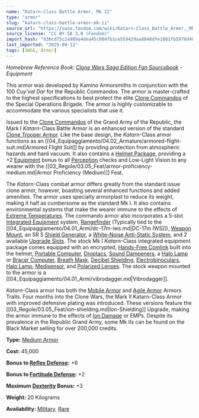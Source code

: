 ```yaml
---
name: "Katarn-Class Battle Armor, Mk II"
type: "armor"
slug: "katarn-class-battle-armor-mk-ii"
source_url: "https://swse.fandom.com/wiki/Katarn-Class_Battle_Armor,_Mk_II"
source_license: "CC BY-SA 3.0 (Fandom)"
import_hash: "93bcd75c2a989a4dea45c004fb1ce559429aa8848dfe1881fb5976d40c6b6b1e"
last_imported: "2025-09-12"
tags: [SWSE, Armor]
---
```

*Homebrew Reference Book: [Clone Wars Saga Edition Fan Sourcebook](https://swse.fandom.com/wiki/Clone_Wars_Saga_Edition_Fan_Sourcebook) - Equipment*

This armor was developed by Kamino Armorsmiths in conjunction with the 100 *Cuy'val Dar* for the Republic Commandos. The armor is master-crafted to the highest specifications to best protect the elite [Clone Commandos](https://swse.fandom.com/wiki/Clone_Commandos) of the Special Operations Brigade. The armor is highly customizable to accommodate the various specialists that use it.

Issued to the [Clone Commandos](https://swse.fandom.com/wiki/Clone_Commandos) of the Grand Army of the Republic, the Mark I *Katarn*-Class Battle Armor is an enhanced version of the standard [Clone Trooper Armor](https://swse.fandom.com/wiki/Clone_Trooper_Armor). Like the base design, the *Katarn*-Class armor functions as an [[04_Equipaggiamento/04.02_Armature/armored-flight-suit.md|Armored Flight Suit]] by providing protection from atmospheric hazards and hard vacuum. It also contains a [Helmet Package](https://swse.fandom.com/wiki/Helmet_Package), providing a +2 [Equipment](https://swse.fandom.com/wiki/Equipment) bonus to all [Perception](https://swse.fandom.com/wiki/Perception) checks and Low-Light Vision to any wearer with the [[03_Regole/03.05_Feat/armor-proficiency-medium.md|Armor Proficiency (Medium)]] Feat.

The *Katarn*-Class combat armor differs greatly from the standard issue clone armor, however, boasting several enhanced functions and added amenities. The armor uses specialty armorplast to reduce its weight, making it half as cumbersome as the standard Mk I. It also contains environmental systems that make the wearer immune to the effects of [Extreme Temperatures](https://swse.fandom.com/wiki/Extreme_Temperatures). The commando armor also incorporates a 5-slot [Integrated Equipment](https://swse.fandom.com/wiki/Integrated_Equipment) system, [Rangefinder](https://swse.fandom.com/wiki/Rangefinder) (Typically tied to the [[04_Equipaggiamento/04.01_Armi/dc-17m-iws.md|DC-17m IWS]]), [Weapon Mount](https://swse.fandom.com/wiki/Weapon_Mount), an SR 5 [Shield Generator](https://swse.fandom.com/wiki/Shield_Generator), a [White-Noise Anti-Static System](https://swse.fandom.com/wiki/White-Noise_Anti-Static_System), and 2 available [Upgrade Slots](https://swse.fandom.com/wiki/Upgrade_Slots). The stock Mk I *Katarn*-Class integrated equipment package comes equipped with an encrypted, [Hands-Free Comlink](https://swse.fandom.com/wiki/Hands-Free_Comlink) built into the helmet, [Portable Computer](https://swse.fandom.com/wiki/Portable_Computer), [Droptacs](https://swse.fandom.com/wiki/Droptacs), [Sound Dampeners](https://swse.fandom.com/wiki/Sound_Dampeners), a [Halo Lamp](https://swse.fandom.com/wiki/Halo_Lamp) or [Bracer Computer](https://swse.fandom.com/wiki/Bracer_Computer), [Breath Mask](https://swse.fandom.com/wiki/Breath_Mask), [Decibel Shielding](https://swse.fandom.com/wiki/Decibel_Shielding), [Electrobinoculars](https://swse.fandom.com/wiki/Electrobinoculars), [Halo Lamp](https://swse.fandom.com/wiki/Halo_Lamp), [Medisensor](https://swse.fandom.com/wiki/Medisensor), and [Polarized Lenses](https://swse.fandom.com/wiki/Polarized_Lenses). The stock weapon mounted to the armor is a [[04_Equipaggiamento/04.01_Armi/vibrodagger.md|Vibrodagger]].

*Katarn*-Class armor has both the [Mobile Armor](https://swse.fandom.com/wiki/Mobile_Armor) and [Agile Armor](https://swse.fandom.com/wiki/Agile_Armor) Armors Traits. Four months into the Clone Wars, the Mark II Katarn-Class Armor with improved defensive plating was introduced. These versions feature the [[03_Regole/03.05_Feat/ion-shielding.md|Ion-Shielding]] Upgrade, making the armor immune to the effects of [Ion Damage](https://swse.fandom.com/wiki/Ion_Damage) or EMPs. Despite its prevalence in the Republic Grand Army, some Mk IIs can be found on the Black Market selling for over 200,000 credits.

**Type:** [Medium Armor](https://swse.fandom.com/wiki/Medium_Armor)

**Cost:** 45,000

**Bonus to [Reflex Defense](https://swse.fandom.com/wiki/Reflex_Defense):** +6

**Bonus to [Fortitude Defense](https://swse.fandom.com/wiki/Fortitude_Defense):** +2

**Maximum [Dexterity](https://swse.fandom.com/wiki/Dexterity) Bonus:** +3

**Weight:** 20 Kilograms

**Availability:** [Military](https://swse.fandom.com/wiki/Military), [Rare](https://swse.fandom.com/wiki/Rare)